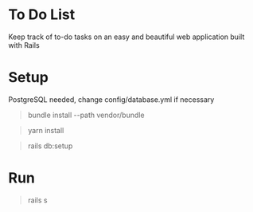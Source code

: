 # To Do List
Keep track of to-do tasks on an easy and beautiful web application built with Rails

# Setup
PostgreSQL needed, change config/database.yml if necessary

> bundle install --path vendor/bundle

> yarn install

> rails db:setup

# Run

> rails s
